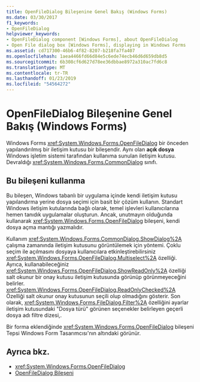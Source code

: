 ```yaml
---
title: OpenFileDialog Bileşenine Genel Bakış (Windows Forms)
ms.date: 03/30/2017
f1_keywords:
- OpenFileDialog
helpviewer_keywords:
- OpenFileDialog component [Windows Forms], about OpenFileDialog
- Open File dialog box [Windows Forms], displaying in Windows Forms
ms.assetid: cd717300-46b6-4f82-8207-b218fa7fa407
ms.openlocfilehash: 1aea4466fd66d84e5c6ede74ecb46d6d659db8d5
ms.sourcegitcommit: 6b308cf6d627d78ee36dbbae8972a310ac7fd6c8
ms.translationtype: MT
ms.contentlocale: tr-TR
ms.lasthandoff: 01/23/2019
ms.locfileid: "54564272"
---
```

# <a name="openfiledialog-component-overview-windows-forms"></a>OpenFileDialog Bileşenine Genel Bakış (Windows Forms)
Windows Forms <xref:System.Windows.Forms.OpenFileDialog> bir önceden yapılandırılmış bir iletişim kutusu bir bileşendir. Aynı olan **açık dosya** Windows işletim sistemi tarafından kullanıma sunulan iletişim kutusu. Devraldığı <xref:System.Windows.Forms.CommonDialog> sınıfı.  
  
## <a name="using-this-component"></a>Bu bileşeni kullanma  
 Bu bileşen, Windows tabanlı bir uygulama içinde kendi iletişim kutusu yapılandırma yerine dosya seçimi için basit bir çözüm kullanın. Standart Windows iletişim kutularında bağlı olarak, temel işlevleri kullanıcılarına hemen tanıdık uygulamalar oluşturun. Ancak, unutmayın olduğunda kullanarak <xref:System.Windows.Forms.OpenFileDialog> bileşeni, kendi dosya açma mantığı yazmalıdır.  
  
 Kullanım <xref:System.Windows.Forms.CommonDialog.ShowDialog%2A> çalışma zamanında iletişim kutusunu görüntülemek için yöntemi. Çoklu seçim ile açılmasını dosyaya kullanıcılara etkinleştirebilirsiniz <xref:System.Windows.Forms.OpenFileDialog.Multiselect%2A> özelliği. Ayrıca, kullanabileceğiniz <xref:System.Windows.Forms.OpenFileDialog.ShowReadOnly%2A> özelliği salt okunur bir onay kutusu iletişim kutusunda görünüp görünmeyeceğini belirler. <xref:System.Windows.Forms.OpenFileDialog.ReadOnlyChecked%2A> Özelliği salt okunur onay kutusunun seçili olup olmadığını gösterir. Son olarak, <xref:System.Windows.Forms.FileDialog.Filter%2A> özelliğini ayarlar iletişim kutusundaki "Dosya türü" görünen seçenekler belirleyen geçerli dosya adı filtre dizesi,.  
  
 Bir forma eklendiğinde <xref:System.Windows.Forms.OpenFileDialog> bileşeni Tepsi Windows Form Tasarımcısı'nın altındaki görünür.  
  
## <a name="see-also"></a>Ayrıca bkz.
- <xref:System.Windows.Forms.OpenFileDialog>
- [OpenFileDialog Bileşeni](../../../../docs/framework/winforms/controls/openfiledialog-component-windows-forms.md)
